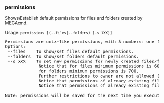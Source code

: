 ### permissions
Shows/Establish default permissions for files and folders created by MEGAcmd.

Usage: `permissions [(--files|--folders) [-s XXX]]`
<pre>
Permissions are unix-like permissions, with 3 numbers: one for owner, one for group and one for others
Options:
 --files	To show/set files default permissions.
 --folders	To show/set folders default permissions.
 --s XXX	To set new permissions for newly created files/folder.
        	 Notice that for files minimum permissions is 600,
        	 for folders minimum permissions is 700.
        	 Further restrictions to owner are not allowed (to avoid missfunctioning).
        	 Notice that permissions of already existing files/folders will not change.
        	 Notice that permissions of already existing files/folders will not change.

Note: permissions will be saved for the next time you execute MEGAcmd server. They will be removed if you logout. Permissions are not available on Windows.
</pre>
